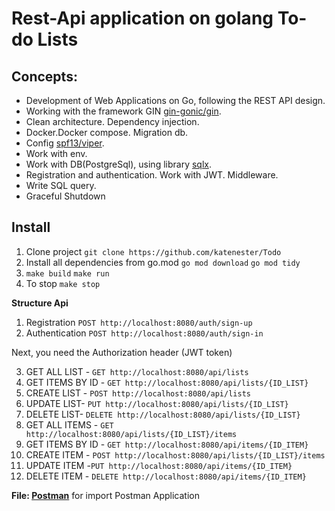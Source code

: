 # Rest-Api application on golang To-do Lists


## Concepts:
- Development of Web Applications on Go, following the REST API design.
- Working with the framework GIN <a href="https://github.com/gin-gonic/gin">gin-gonic/gin</a>.
- Clean architecture. Dependency injection.
- Docker.Docker compose. Migration db.
- Config <a href="https://github.com/spf13/viper">spf13/viper</a>. 
- Work with env.
- Work with DB(PostgreSql), using library <a href="https://github.com/jmoiron/sqlx">sqlx</a>.
- Registration and authentication. Work with JWT. Middleware.
- Write SQL query.
- Graceful Shutdown

## Install
1. Clone project `git clone https://github.com/katenester/Todo`
2. Install all dependencies from go.mod `go mod download` `go mod tidy`
3. `make build` `make run`
4. To stop `make stop`

<b>Structure Api</b>

1. Registration `POST http://localhost:8080/auth/sign-up`
2. Authentication `POST http://localhost:8080/auth/sign-in`

Next, you need the Authorization header (JWT token)

3. GET ALL LIST - `GET http://localhost:8080/api/lists`
4. GET ITEMS BY ID - `GET http://localhost:8080/api/lists/{ID_LIST}`
5. CREATE LIST - `POST http://localhost:8080/api/lists`
6. UPDATE LIST- `PUT http://localhost:8080/api/lists/{ID_LIST}`
7. DELETE LIST- `DELETE http://localhost:8080/api/lists/{ID_LIST}`
8. GET ALL ITEMS - `GET http://localhost:8080/api/lists/{ID_LIST}/items`
9. GET ITEMS BY ID - `GET http://localhost:8080/api/items/{ID_ITEM}`
10. CREATE ITEM - `POST http://localhost:8080/api/lists/{ID_LIST}/items`
11. UPDATE ITEM -`PUT http://localhost:8080/api/items/{ID_ITEM}`
12. DELETE ITEM - `DELETE http://localhost:8080/api/items/{ID_ITEM}`

**File: [Postman](https://github.com/katenester/Todo/blob/main/postman/Todo.postman_collection.json)** for import Postman Application  
